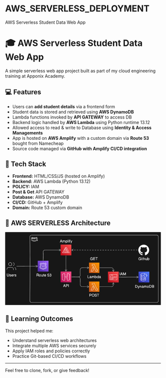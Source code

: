 # AWS_SERVERLESS_DEPLOYMENT
AWS Serverless Student Data Web App

# 🎓 AWS Serverless Student Data Web App

A simple serverless web app project built as part of my cloud engineering training at Apponix Academy.

## 💻 Features
- Users can **add student details** via a frontend form
- Student data is stored and retrieved using **AWS DynamoDB**
- Lambda functions invoked by **API GATEWAY** to access DB
- Backend logic handled by **AWS Lambda** using Python runtime 13.12
- Allowed access to read & write to Database using **Identity & Access Managements**
- App is hosted on **AWS Amplify** with a custom domain via **Route 53** bought from Namecheap
- Source code managed via **GitHub with Amplify CI/CD integration**

## 🚀 Tech Stack
- **Frontend:** HTML/CSS/JS (hosted on Amplify)
- **Backend:** AWS Lambda (Python 13.12)
- **POLICY:** IAM
- **Post & Get**  API GATEWAY
- **Database:** AWS DynamoDB
- **CI/CD:** GitHub + Amplify
- **Domain:** Route 53 custom domain

## 📂 AWS SERVERLESS Architecture
![AWS SERVERLESS Architecture](dia.png)

## 📘 Learning Outcomes
This project helped me:
- Understand serverless web architectures
- Integrate multiple AWS services securely
- Apply IAM roles and policies correctly
- Practice Git-based CI/CD workflows

---

Feel free to clone, fork, or give feedback!

